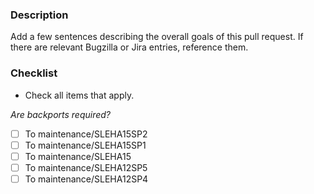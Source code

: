 ### Description

Add a few sentences describing the overall goals of this pull request.
If there are relevant Bugzilla or Jira entries, reference them.

### Checklist
* Check all items that apply.

*Are backports required?*

- [ ] To maintenance/SLEHA15SP2
- [ ] To maintenance/SLEHA15SP1
- [ ] To maintenance/SLEHA15
- [ ] To maintenance/SLEHA12SP5
- [ ] To maintenance/SLEHA12SP4
